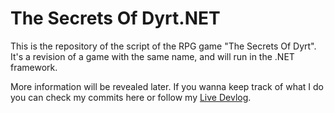 # The Secrets Of Dyrt.NET

This is the repository of the script of the RPG game "The Secrets Of Dyrt". It's a revision of a game with the same name, and will run in the .NET framework.

More information will be revealed later.
If you wanna keep track of what I do you can check my commits here or follow my [Live Devlog](http://tricky1975.github.io/DevLogs/Dyrt/Dyrt.NET_DevLog_Page_1.html).
